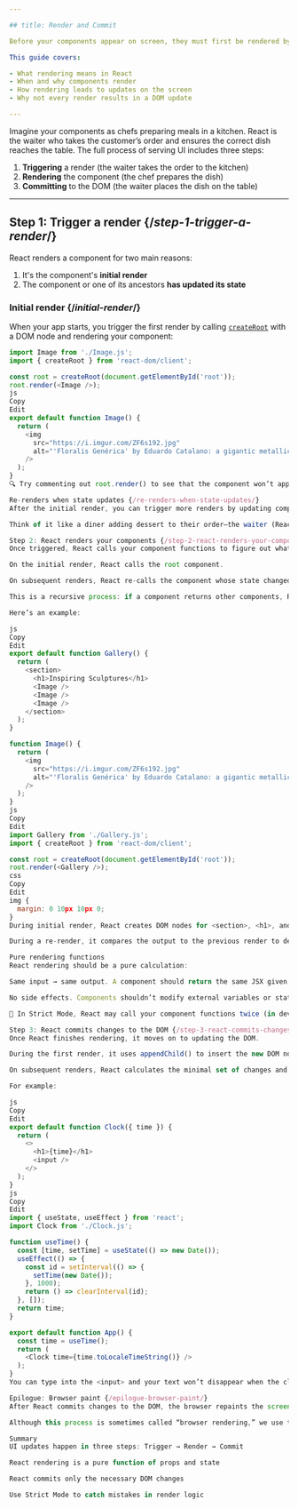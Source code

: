 ```yaml
---

## title: Render and Commit

Before your components appear on screen, they must first be rendered by React. Understanding this process helps you predict your app’s behavior and debug more effectively.

This guide covers:

- What rendering means in React
- When and why components render
- How rendering leads to updates on the screen
- Why not every render results in a DOM update

---
```


Imagine your components as chefs preparing meals in a kitchen. React is the waiter who takes the customer’s order and ensures the correct dish reaches the table. The full process of serving UI includes three steps:

1. **Triggering** a render (the waiter takes the order to the kitchen)
2. **Rendering** the component (the chef prepares the dish)
3. **Committing** to the DOM (the waiter places the dish on the table)

---

## Step 1: Trigger a render {/*step-1-trigger-a-render*/}

React renders a component for two main reasons:

1. It's the component's **initial render**
2. The component or one of its ancestors **has updated its state**

### Initial render {/*initial-render*/}

When your app starts, you trigger the first render by calling [`createRoot`](/reference/react-dom/client/createRoot) with a DOM node and rendering your component:

```js
import Image from './Image.js';
import { createRoot } from 'react-dom/client';

const root = createRoot(document.getElementById('root'));
root.render(<Image />);
js
Copy
Edit
export default function Image() {
  return (
    <img
      src="https://i.imgur.com/ZF6s192.jpg"
      alt="'Floralis Genérica' by Eduardo Catalano: a gigantic metallic flower sculpture with reflective petals"
    />
  );
}
🔍 Try commenting out root.render() to see that the component won’t appear at all.

Re-renders when state updates {/re-renders-when-state-updates/}
After the initial render, you can trigger more renders by updating component state using setState. When state changes, React automatically queues a re-render.

Think of it like a diner adding dessert to their order—the waiter (React) needs to bring something new based on the customer’s current appetite (component state).

Step 2: React renders your components {/step-2-react-renders-your-components/}
Once triggered, React calls your component functions to figure out what to display.

On the initial render, React calls the root component.

On subsequent renders, React re-calls the component whose state changed.

This is a recursive process: if a component returns other components, React will render those next, continuing until all nested components are processed and it knows what to display.

Here’s an example:

js
Copy
Edit
export default function Gallery() {
  return (
    <section>
      <h1>Inspiring Sculptures</h1>
      <Image />
      <Image />
      <Image />
    </section>
  );
}

function Image() {
  return (
    <img
      src="https://i.imgur.com/ZF6s192.jpg"
      alt="'Floralis Genérica' by Eduardo Catalano: a gigantic metallic flower sculpture with reflective petals"
    />
  );
}
js
Copy
Edit
import Gallery from './Gallery.js';
import { createRoot } from 'react-dom/client';

const root = createRoot(document.getElementById('root'));
root.render(<Gallery />);
css
Copy
Edit
img {
  margin: 0 10px 10px 0;
}
During initial render, React creates DOM nodes for <section>, <h1>, and three <img> tags.

During a re-render, it compares the output to the previous render to decide if the DOM needs to change.

Pure rendering functions
React rendering should be a pure calculation:

Same input → same output. A component should return the same JSX given the same props and state.

No side effects. Components shouldn’t modify external variables or state during render.

🧪 In Strict Mode, React may call your component functions twice (in dev mode only) to help you catch impure code early.

Step 3: React commits changes to the DOM {/step-3-react-commits-changes-to-the-dom/}
Once React finishes rendering, it moves on to updating the DOM.

During the first render, it uses appendChild() to insert the new DOM nodes.

On subsequent renders, React calculates the minimal set of changes and applies only what's necessary.

For example:

js
Copy
Edit
export default function Clock({ time }) {
  return (
    <>
      <h1>{time}</h1>
      <input />
    </>
  );
}
js
Copy
Edit
import { useState, useEffect } from 'react';
import Clock from './Clock.js';

function useTime() {
  const [time, setTime] = useState(() => new Date());
  useEffect(() => {
    const id = setInterval(() => {
      setTime(new Date());
    }, 1000);
    return () => clearInterval(id);
  }, []);
  return time;
}

export default function App() {
  const time = useTime();
  return (
    <Clock time={time.toLocaleTimeString()} />
  );
}
You can type into the <input> and your text won’t disappear when the clock re-renders every second. That’s because React sees the input node hasn’t changed, so it doesn’t touch it.

Epilogue: Browser paint {/epilogue-browser-paint/}
After React commits changes to the DOM, the browser repaints the screen.

Although this process is sometimes called “browser rendering,” we use the term painting to avoid confusion with React rendering.

Summary
UI updates happen in three steps: Trigger → Render → Commit

React rendering is a pure function of props and state

React commits only the necessary DOM changes

Use Strict Mode to catch mistakes in render logic


